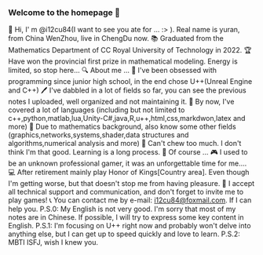 ### Welcome to the homepage 👋
👋 Hi, I' m @i12cu84(I want to see you ate for ... :> ). Real name is yuran, from China WenZhou, live in ChengDu now.
📚 Graduated from the Mathematics Department of CC Royal University of Technology in 2022.
🏆 Have won the provincial first prize in mathematical modeling. Energy is limited, so stop here...
🔍️ About me ...
🎯 I've been obsessed with programming since junior high school, in the end chose U++(Unreal Engine and C++)
🖊️ I've dabbled in a lot of fields so far, you can see the previous notes I uploaded, well organized and not maintaining it.
🤗 By now, I've covered a lot of languages (including but not limited to c++,python,matlab,lua,Unity-C#,java,R,u++,html,css,markdwon,latex and more)
🤔 Due to mathematics background, also know some other fields (graphics,networks,systems,shader,data structures and algorithms,numerical analysis and more)
🤫 Can't chew too much. I don't think I'm that good. Learning is a long process.
🤭 Of course ...
🎮 I used to be an unknown professional gamer, it was an unforgettable time for me....
💻 After retirement mainly play Honor of Kings[Country area]. Even though I'm getting worse, but that doesn't stop me from having pleasure.
🤝 I accept all technical support and communication, and don't forget to invite me to play games!
📞 You can contact me by e-mail: i12cu84@foxmail.com. If I can help you.
P.S.0: My English is not very good. I'm sorry that most of my notes are in Chinese. If possible, I will try to express some key content in English.
P.S.1: I'm focusing on U++ right now and probably won't delve into anything else, but I can get up to speed quickly and love to learn.
P.S.2: MBTI ISFJ, wish I knew you.

<!--
**i12cu84/i12cu84** is a ✨ _special_ ✨ repository because its `README.md` (this file) appears on your GitHub profile.

Here are some ideas to get you started:

- 🔭 I’m currently working on ...
- 🌱 I’m currently learning ...
- 👯 I’m looking to collaborate on ...
- 🤔 I’m looking for help with ...
- 💬 Ask me about ...
- 📫 How to reach me: ...
- 😄 Pronouns: ...
- ⚡ Fun fact: ...
-->
